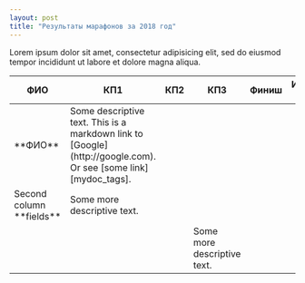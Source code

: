 ```yaml
---
layout: post
title: "Результаты марафонов за 2018 год"
---
```


Lorem ipsum dolor sit amet, consectetur adipisicing elit, sed do eiusmod tempor incididunt ut labore et dolore magna aliqua. 
<table>
<colgroup>
<col width="30%" />
<col width="70%" />
</colgroup>
<thead>
<tr class="header">
<th>ФИО</th>
<th>КП1</th>
<th>КП2</th>  
<th>КП3</th>  
<th>Финиш</th>  
<th>Итоговое время</th>
</tr>
</thead>
<tbody>
<tr>
<td markdown="span">**ФИО**</td>
<td markdown="span">Some descriptive text. This is a markdown link to [Google](http://google.com). Or see [some link][mydoc_tags].</td>
</tr>
<tr>
<td markdown="span">Second column **fields**</td>
<td markdown="span">Some more descriptive text.
</td>
</tr>
  <tr>
<td markdown="span"> </td>
<td markdown="span"> </td>
<td markdown="span"> </td>
<td markdown="span">Some more descriptive text.
</td>
</tr>
</tbody>
</table>

